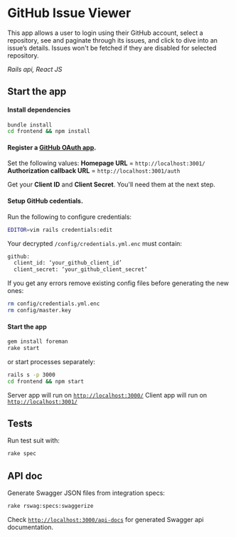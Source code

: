 # GitHub Issue Viewer

This app allows a user to login using their GitHub account, select a repository, see and paginate through its issues, and click to dive into an issue’s details. Issues won't be fetched if they are disabled for selected repository.

*Rails api, React JS*
## Start the app

#### Install dependencies

```sh
bundle install
cd frontend && npm install
```

#### Register a [GitHub OAuth app](https://docs.github.com/en/free-pro-team@latest/rest/guides/basics-of-authentication#registering-your-app).

Set the following values:
**Homepage URL** = `http://localhost:3001/`
**Authorization callback URL** = `http://localhost:3001/auth`

Get your **Client ID** and **Client Secret**. You'll need them at the next step.

#### Setup GitHub cedentials.
Run the following to configure credentials:

```sh
EDITOR=vim rails credentials:edit
```
Your decrypted `/config/credentials.yml.enc` must contain:
```sh
github:
  client_id: ‘your_github_client_id’
  client_secret: ‘your_github_client_secret’
```

If you get any errors remove existing config files before generating the new ones:
```sh
rm config/credentials.yml.enc
rm config/master.key
```

#### Start the app

```sh
gem install foreman
rake start
```
or start processes separately:

```sh
rails s -p 3000
cd frontend && npm start
```

Server app will run on [`http://localhost:3000/`](http://localhost:3000/)
Client app will run on [`http://localhost:3001/`](http://localhost:3001/)

## Tests

Run test suit with:

```sh
rake spec
```

## API doc

Generate Swagger JSON files from integration specs:

```sh
rake rswag:specs:swaggerize
```

Check [`http://localhost:3000/api-docs`](http://localhost:3000/api-docs) for generated Swagger api documentation.
